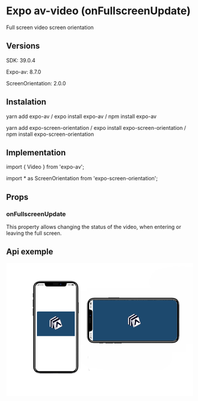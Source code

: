 # Expo av-video (onFullscreenUpdate)
Full screen video screen orientation

## Versions
SDK: 39.0.4

Expo-av: 8.7.0

ScreenOrientation: 2.0.0


## Instalation
yarn add expo-av / expo install expo-av / npm install expo-av 


yarn add expo-screen-orientation / expo install expo-screen-orientation / npm install expo-screen-orientation


## Implementation
import { Video } from 'expo-av';

import * as ScreenOrientation from 'expo-screen-orientation';

 ## Props 
 ### onFullscreenUpdate

This property allows changing the status of the video, when entering or leaving the full screen.


## Api exemple

<p alingn='center'> 
   <img   max-height='600px' max-width='400px'  src="./src/assets/Api template.png"/>
</p>
